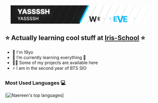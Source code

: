 <p align="center"><img src="https://github.com/YassSSH/YassSSH/blob/master/standard.gif?raw=true"/></p>


## ⭐ Actually learning cool stuff at [Iris-School] ⭐

- 🔭 I'm 19yo
- 🌱 I’m currently learning everything 🤣
- 👨‍💻 Some of my projects are available here
- ⚡ I am in the second year of BTS SIO

### Most Used Languages 💻

[![Naereen's top languages](https://github-readme-stats.vercel.app/api/top-langs/?username=YassSSH&theme=blue-green)]

[Iris-School]: https://ecoleiris.fr/
